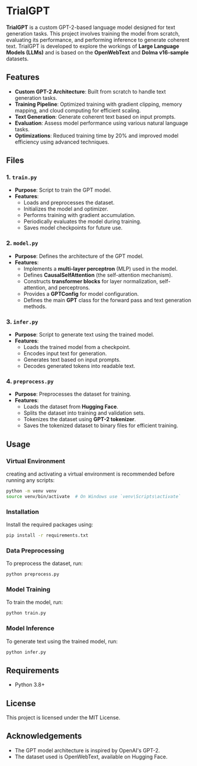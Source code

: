# TrialGPT

**TrialGPT** is a custom GPT-2-based language model designed for text generation tasks. This project involves training the model from scratch, evaluating its performance, and performing inference to generate coherent text. TrialGPT is developed to explore the workings of **Large Language Models (LLMs)** and is based on the **OpenWebText** and **Dolma v16-sample** datasets.

## Features

- **Custom GPT-2 Architecture**: Built from scratch to handle text generation tasks.
- **Training Pipeline**: Optimized training with gradient clipping, memory mapping, and cloud computing for efficient scaling.
- **Text Generation**: Generate coherent text based on input prompts.
- **Evaluation**: Assess model performance using various natural language tasks.
- **Optimizations**: Reduced training time by 20% and improved model efficiency using advanced techniques.

## Files

### 1. `train.py`
- **Purpose**: Script to train the GPT model.
- **Features**:
  - Loads and preprocesses the dataset.
  - Initializes the model and optimizer.
  - Performs training with gradient accumulation.
  - Periodically evaluates the model during training.
  - Saves model checkpoints for future use.

### 2. `model.py`
- **Purpose**: Defines the architecture of the GPT model.
- **Features**:
  - Implements a **multi-layer perceptron** (MLP) used in the model.
  - Defines **CausalSelfAttention** (the self-attention mechanism).
  - Constructs **transformer blocks** for layer normalization, self-attention, and perceptrons.
  - Provides a **GPTConfig** for model configuration.
  - Defines the main **GPT** class for the forward pass and text generation methods.

### 3. `infer.py`
- **Purpose**: Script to generate text using the trained model.
- **Features**:
  - Loads the trained model from a checkpoint.
  - Encodes input text for generation.
  - Generates text based on input prompts.
  - Decodes generated tokens into readable text.

### 4. `preprocess.py`
- **Purpose**: Preprocesses the dataset for training.
- **Features**:
  - Loads the dataset from **Hugging Face**.
  - Splits the dataset into training and validation sets.
  - Tokenizes the dataset using **GPT-2 tokenizer**.
  - Saves the tokenized dataset to binary files for efficient training.

## Usage

### Virtual Environment
creating and activating a virtual environment is recommended before running any scripts:
```bash
python -m venv venv
source venv/bin/activate  # On Windows use `venv\Scripts\activate`
```

### Installation
Install the required packages using:
```bash
pip install -r requirements.txt
```

### Data Preprocessing
To preprocess the dataset, run:
```bash
python preprocess.py
```

### Model Training
To train the model, run:
```bash
python train.py
```

### Model Inference
To generate text using the trained model, run:
```bash
python infer.py
```

## Requirements
- Python 3.8+

## License
This project is licensed under the MIT License.

## Acknowledgements
- The GPT model architecture is inspired by OpenAI's GPT-2.
- The dataset used is OpenWebText, available on Hugging Face.
